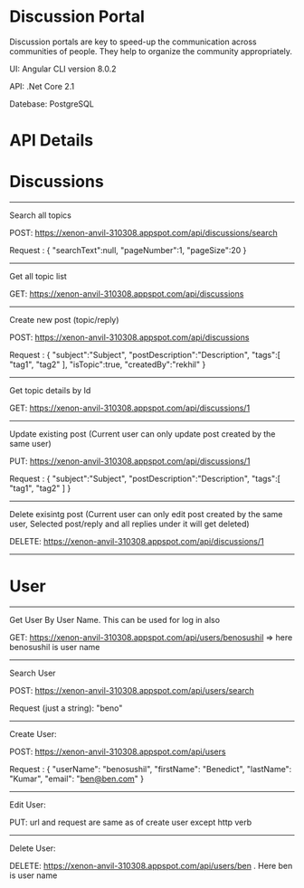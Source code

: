 # Discussion Portal
Discussion portals are key to speed-up the communication across communities of people. They help to organize the community appropriately.

UI: Angular CLI version 8.0.2

API: .Net Core 2.1

Datebase: PostgreSQL 


# API Details 

# Discussions
---------------------------------------------------------------------------------------------------------------------

Search all topics

POST: https://xenon-anvil-310308.appspot.com/api/discussions/search

Request :
{
   "searchText":null,
   "pageNumber":1,
   "pageSize":20
}

---------------------------------------------------------------------------------------------------------------------

Get all topic list

GET: https://xenon-anvil-310308.appspot.com/api/discussions

---------------------------------------------------------------------------------------------------------------------

Create new post (topic/reply)

POST: https://xenon-anvil-310308.appspot.com/api/discussions

Request :
{
   "subject":"Subject",
   "postDescription":"Description",
   "tags":[
      "tag1",
      "tag2"
   ],
   "isTopic":true,
   "createdBy":"rekhil"
}

---------------------------------------------------------------------------------------------------------------------

Get topic details by Id

GET: https://xenon-anvil-310308.appspot.com/api/discussions/1

---------------------------------------------------------------------------------------------------------------------

Update existing post (Current user can only update post created by the same user)

PUT: https://xenon-anvil-310308.appspot.com/api/discussions/1

Request :
{
   "subject":"Subject",
   "postDescription":"Description",
   "tags":[
      "tag1",
      "tag2"
   ]
}

---------------------------------------------------------------------------------------------------------------------

Delete exisintg post (Current user can only edit post created by the same user, Selected post/reply and all replies under it will get deleted)

DELETE: https://xenon-anvil-310308.appspot.com/api/discussions/1

---------------------------------------------------------------------------------------------------------------------

# User

---------------------------------------------------------------------------------------------------------------------

Get User By User Name. This can be used for log in also

GET: https://xenon-anvil-310308.appspot.com/api/users/benosushil => here benosushil is user name

---------------------------------------------------------------------------------------------------------------------

Search User 

POST: https://xenon-anvil-310308.appspot.com/api/users/search

Request (just a string): "beno"

---------------------------------------------------------------------------------------------------------------------

Create User: 

POST: https://xenon-anvil-310308.appspot.com/api/users

Request : 
{
    "userName": "benosushil",
    "firstName": "Benedict",
    "lastName": "Kumar",
    "email": "ben@ben.com"
}

---------------------------------------------------------------------------------------------------------------------

Edit User:

PUT: url and request are same as of create user except http verb

---------------------------------------------------------------------------------------------------------------------

Delete User: 

DELETE: https://xenon-anvil-310308.appspot.com/api/users/ben . Here ben is user name
